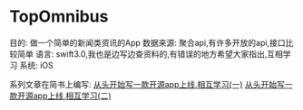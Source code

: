 # TopOmnibus
目的: 做一个简单的新闻类资讯的App
数据来源: 聚合api,有许多开放的api,接口比较简单
语言: swift3.0,我也是边写边查资料的,有错误的地方希望大家指出,互相学习
系统: iOS

系列文章在简书上编写:
[从头开始写一款开源app上线,相互学习(一)](http://www.jianshu.com/p/ce07d29ee7f0)
[从头开始写一款开源app上线,相互学习(二)](http://www.jianshu.com/p/4e5f5a67c6b3)

